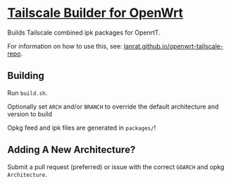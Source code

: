 # [Tailscale Builder for OpenWrt](https://lanrat.github.io/openwrt-tailscale-repo)

Builds Tailscale combined ipk packages for OpenrtT.


For information on how to use this, see: [lanrat.github.io/openwrt-tailscale-repo](https://lanrat.github.io/openwrt-tailscale-repo).


## Building

Run `build.sh`.

Optionally set `ARCH` and/or `BRANCH` to override the default architecture and version to build

Opkg feed and ipk files are generated in `packages/`!


## Adding A New Architecture?

Submit a pull request (preferred) or issue with the correct `GOARCH` and opkg `Architecture`.
